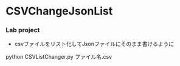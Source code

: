 # CSVChangeJsonList
### Lab project
- csvファイルをリスト化してJsonファイルにそのまま書けるように


python CSVListChanger.py  ファイル名.csv
